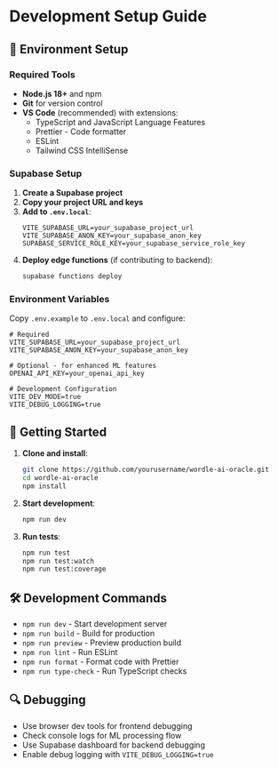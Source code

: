 
# Development Setup Guide

## 🔧 Environment Setup

### Required Tools
- **Node.js 18+** and npm
- **Git** for version control
- **VS Code** (recommended) with extensions:
  - TypeScript and JavaScript Language Features
  - Prettier - Code formatter
  - ESLint
  - Tailwind CSS IntelliSense

### Supabase Setup
1. **Create a Supabase project**
2. **Copy your project URL and keys**
3. **Add to `.env.local`**:
   ```env
   VITE_SUPABASE_URL=your_supabase_project_url
   VITE_SUPABASE_ANON_KEY=your_supabase_anon_key
   SUPABASE_SERVICE_ROLE_KEY=your_supabase_service_role_key
   ```
4. **Deploy edge functions** (if contributing to backend):
   ```bash
   supabase functions deploy
   ```

### Environment Variables

Copy `.env.example` to `.env.local` and configure:

```env
# Required
VITE_SUPABASE_URL=your_supabase_project_url
VITE_SUPABASE_ANON_KEY=your_supabase_anon_key

# Optional - for enhanced ML features
OPENAI_API_KEY=your_openai_api_key

# Development Configuration
VITE_DEV_MODE=true
VITE_DEBUG_LOGGING=true
```

## 🚀 Getting Started

1. **Clone and install**:
   ```bash
   git clone https://github.com/yourusername/wordle-ai-oracle.git
   cd wordle-ai-oracle
   npm install
   ```

2. **Start development**:
   ```bash
   npm run dev
   ```

3. **Run tests**:
   ```bash
   npm run test
   npm run test:watch
   npm run test:coverage
   ```

## 🛠️ Development Commands

- `npm run dev` - Start development server
- `npm run build` - Build for production
- `npm run preview` - Preview production build
- `npm run lint` - Run ESLint
- `npm run format` - Format code with Prettier
- `npm run type-check` - Run TypeScript checks

## 🔍 Debugging

- Use browser dev tools for frontend debugging
- Check console logs for ML processing flow
- Use Supabase dashboard for backend debugging
- Enable debug logging with `VITE_DEBUG_LOGGING=true`
